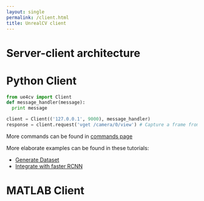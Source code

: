 ```yaml
---
layout: single
permalink: /client.html
title: UnrealCV client
---
```


# Server-client architecture


# Python Client
<div id="python"></div>

```python
from ue4cv import Client
def message_handler(message):
  print message

client = Client(('127.0.0.1', 9000), message_handler)
response = client.request('vget /camera/0/view') # Capture a frame from the game
```
More commands can be found in [commands page](/commands.html)

More elaborate examples can be found in these tutorials:

- [Generate Dataset](generate_images.html)
- [Integrate with faster RCNN](faster_rcnn.html)

# MATLAB Client
<div id="matlab"></div>
